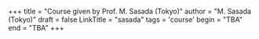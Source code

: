 +++
title = "Course given by Prof. M. Sasada (Tokyo)"
author = "M. Sasada (Tokyo)"
draft = false
LinkTitle = "sasada"
tags = 'course'
begin = "TBA"
end = "TBA"
+++
